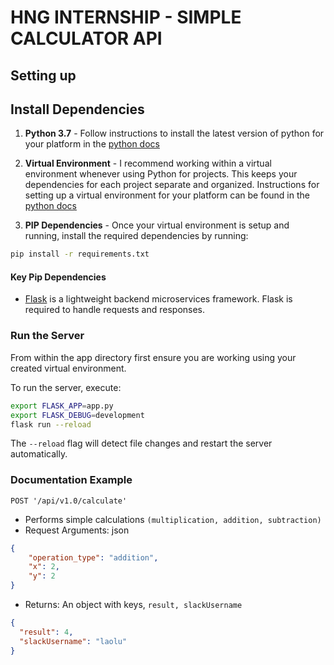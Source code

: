 # HNG INTERNSHIP - SIMPLE CALCULATOR API

## Setting up

## Install Dependencies

1. **Python 3.7** - Follow instructions to install the latest version of python for your platform in the [python docs](https://docs.python.org/3/using/unix.html#getting-and-installing-the-latest-version-of-python)

2. **Virtual Environment** - I recommend working within a virtual environment whenever using Python for projects. This keeps your dependencies for each project separate and organized. Instructions for setting up a virtual environment for your platform can be found in the [python docs](https://packaging.python.org/guides/installing-using-pip-and-virtual-environments/)

3. **PIP Dependencies** - Once your virtual environment is setup and running, install the required dependencies by running:

```bash
pip install -r requirements.txt
```

#### Key Pip Dependencies

- [Flask](http://flask.pocoo.org/) is a lightweight backend microservices framework. Flask is required to handle requests and responses.

### Run the Server

From within the app directory first ensure you are working using your created virtual environment.

To run the server, execute:

```bash
export FLASK_APP=app.py
export FLASK_DEBUG=development
flask run --reload
```

The `--reload` flag will detect file changes and restart the server automatically.


### Documentation Example

`POST '/api/v1.0/calculate'`

- Performs simple calculations `(multiplication, addition, subtraction)`
- Request Arguments: json 
```json
{
    "operation_type": "addition",
    "x": 2,
    "y": 2
}
```
- Returns: An object with keys, `result, slackUsername`

```json
{
  "result": 4, 
  "slackUsername": "laolu"
}
```
